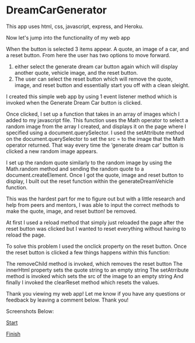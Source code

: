 # DreamCarGenerator

This app uses html, css, javascript, express, and Heroku.

Now let's jump into the functionality of my web app

When the button is selected 3 items appear. A quote, an image of a car, and a reset button.
From here the user has two options to move forward.

1. either select the generate dream car button again which will display another quote, vehicle image, and the reset button.
2. The user can select the reset button which will remove the quote, image, and reset button and essentially start you off with a clean sleight.

I created this simple web app by using 1 event listener method which is invoked when the  Generate Dream Car button is clicked.

Once clicked, I set up a function that takes in an array of images which I added to my javascript file. This function uses the Math operator to select a random image from the array I created, and displays it on the page where I specified using a document.querySelector. I used the setAttribute method on the document.querySelector to set the src = to the image that the Math operator returned. That way every time the ‘generate dream car’ button is clicked a new random image appears.

I set up the random quote similarly to the random image by using the Math.random method and sending the random quote to a document.createElement. Once I got the quote, image and reset button to display, I built out the reset function within the generateDreamVehicle function. 

This was the hardest part for me to figure out but with a little research and help from peers and mentors, I was able to input the correct methods to make the quote, image, and reset button!
 be removed.

At first I used a reload method that simply just reloaded the page after the reset button was clicked 
but I wanted to reset everything without having to reload the page.

To solve this problem I used the onclick property on the reset button. Once the reset button is clicked a few things happens within this function:

The removeChild method is invoked, which removes the reset button
The innerHtml property sets the quote string to an empty string
The setAtrribute method is invoked which sets the src of the image to an empty string
And finally I invoked the clearReset method which resets the values.

Thank you viewing my web app! Let me know if you have any questions or feedback by leaving a comment below. Thank you!

Screenshots Below:

[Start](https://user-images.githubusercontent.com/85514320/127212717-2ef7f0a0-d627-48dd-b583-7d138b67d5fb.png)

[Finish](https://user-images.githubusercontent.com/85514320/127212700-5f49848a-e4e5-4f47-bad4-178ea117c6e3.png)
